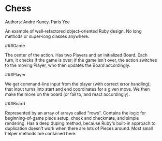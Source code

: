 Chess
=====
Authors: Andre Kuney, Paris Yee

An example of well-refactored object-oriented Ruby design. No long methods or super-long classes anywhere.

###Game

The center of the action. Has two Players and an initialized Board. Each turn, it checks if the game is over; if the game isn't over, the action switches to the moving Player, who then updates the Board accordingly.

###Player

We get command-line input from the player (with correct error handling); that input turns into start and end coordinates for a given move. We then make the move on the board (or fail to, and react accordingly).

###Board

Represented by an array of arrays called "rows". Contains the logic for beginning-of-game piece setup, check and checkmate, and simple rendering. Has a deep duping method, because Ruby's built-in approach to duplication doesn't work when there are lots of Pieces around. Most small helper methods are contained here.

